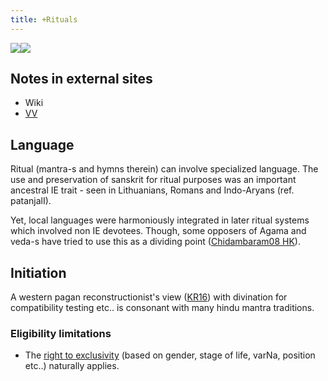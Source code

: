 ```yaml
---
title: +Rituals
---
```



![](http://upload.wikimedia.org/wikipedia/commons/thumb/5/54/Chakra_ayudhapurusha.jpg/220px-Chakra_ayudhapurusha.jpg)![](http://upload.wikimedia.org/wikipedia/en/c/c0/Krishnamacharya_scorpion.jpg)

## Notes in external sites
- Wiki
- [VV](https://vvasuki.github.io/saMskAra/kalpaH/general/benefits/)

## Language

Ritual (mantra-s and hymns therein) can involve specialized language. The use and preservation of sanskrit for ritual purposes was an important ancestral IE trait - seen in Lithuanians, Romans and Indo-Aryans (ref. patanjalI).

Yet, local languages were harmoniously integrated in later ritual systems which involved non IE devotees. Though, some opposers of Agama and veda-s have tried to use this as a dividing point ([Chidambaram08 HK](https://haindavakeralam.com/atheist-assault-shiva-temple-hk14653)).

## Initiation

A western pagan reconstructionist's view ([KR16](https://krasskova.wordpress.com/2016/06/23/thoughts-on-initiation/)) with divination for compatibility testing etc.. is consonant with many hindu mantra traditions.

### Eligibility limitations

- The [right to exclusivity](../communal-support/exclusivity/) (based on gender, stage of life, varNa, position etc..) naturally applies.
